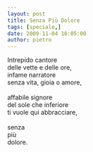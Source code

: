 ```yaml
---
layout: post
title: Senza Più Dolore
tags: [speciale,]
date: 2009-11-04 16:05:00
author: pietro
---
```

Intrepido cantore<br/>delle vette e delle ore,<br/>infame narratore<br/>senza vita, gioia o amore,<br/><br/>affabile signore<br/>del sole che inferiore<br/>ti vuole qui abbracciare,<br/><br/>senza<br/>più<br/>dolore.
